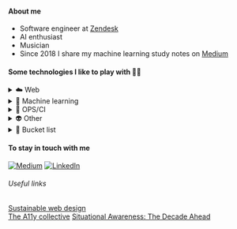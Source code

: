 #### About me

- Software engineer at [Zendesk](https://zendesk.com)
- AI enthusiast
- Musician
- Since 2018 I share my machine learning study notes on [Medium](https://medium.com/@hello-pierreportal)

#### Some technologies I like to play with 👨‍💻

<details>
    <summary>☁️ Web</summary>
    <img alt="typescript" src="https://img.shields.io/badge/typescript-111?style=flat-square&logo=typescript" />
    <img alt="react" src="https://img.shields.io/badge/react-111?style=flat-square&logo=react" />
    <img alt="threejs" src="https://img.shields.io/badge/three.js-111?style=flat-square&logo=three.js" />
    <img alt="nodejs" src="https://img.shields.io/badge/node.js-111?style=flat-square&logo=node.js" />
    <img alt="graphql" src="https://img.shields.io/badge/graphql-111?style=flat-square&logo=graphql" />
    <img alt="mongodb" src="https://img.shields.io/badge/mongodb-111?style=flat-square&logo=mongodb" />
    <img alt="webpack" src="https://img.shields.io/badge/webpack-111?style=flat-square&logo=webpack" />
    <img alt="eslint" src="https://img.shields.io/badge/eslint-111?style=flat-square&logo=eslint" />
</details>

<details>
    <summary>🤖 Machine learning</summary>
    <img alt="python" src="https://img.shields.io/badge/python-111?style=flat-square&logo=python" />
    <img alt="pytorch" src="https://img.shields.io/badge/pytorch-111?style=flat-square&logo=pytorch" />
    <img alt="tensorflow" src="https://img.shields.io/badge/tensorflow-111?style=flat-square&logo=tensorflow" />
    <img alt="scikitlearn" src="https://img.shields.io/badge/scikitlearn-111?style=flat-square&logo=scikitlearn" />
    <img alt="keras" src="https://img.shields.io/badge/keras-111?style=flat-square&logo=keras" />
    <img alt="numpy" src="https://img.shields.io/badge/numpy-111?style=flat-square&logo=numpy" />
    <img alt="jupyter" src="https://img.shields.io/badge/jupyter-111?style=flat-square&logo=jupyter" />
</details>

<details>
    <summary>🧪 OPS/CI</summary>
    <img alt="docker" src="https://img.shields.io/badge/docker-111?style=flat-square&logo=docker" />
    <img alt="linux" src="https://img.shields.io/badge/linux-111?style=flat-square&logo=linux" />
    <img alt="cypress" src="https://img.shields.io/badge/cypress-111?style=flat-square&logo=cypress" />
    <img alt="jest" src="https://img.shields.io/badge/jest-111?style=flat-square&logo=jest" />
    <img alt="git" src="https://img.shields.io/badge/git-111?style=flat-square&logo=git" />
    <img alt="jenkins" src="https://img.shields.io/badge/jenkins-111?style=flat-square&logo=jenkins" />
</details>

<details>
    <summary>👽 Other</summary>
    <img alt="raspberrypi" src="https://img.shields.io/badge/raspberrypi-111?style=flat-square&logo=raspberrypi" />
    <img alt="bash" src="https://img.shields.io/badge/bash-111?style=flat-square&logo=gnubash" />
    <img alt="blender" src="https://img.shields.io/badge/blender-111?style=flat-square&logo=blender" />
    <img alt="arduino" src="https://img.shields.io/badge/arduino-111?style=flat-square&logo=arduino" />
    <img alt="chuck" src="https://img.shields.io/badge/chuck-111?style=flat-square&logo=chuck" />
</details>

<details>
    <summary>🩵 Bucket list</summary>
    <img alt="elixir" src="https://img.shields.io/badge/elixir-111?style=flat-square&logo=elixir" />
    <img alt="julia" src="https://img.shields.io/badge/julia-111?style=flat-square&logo=julia" />
    <img alt="lisp" src="https://img.shields.io/badge/lisp-111?style=flat-square&logo=lisp" />
    <img alt="clojure" src="https://img.shields.io/badge/clojure-111?style=flat-square&logo=clojure" />
</details>

#### To stay in touch with me

[![Medium](https://img.shields.io/badge/Medium-12100E?style=flat-square&logo=medium&logoColor=white)](https://medium.com/@hello-pierreportal)
[![LinkedIn](https://img.shields.io/badge/Linkedin-0A66C2?style=flat-square&logo=Linkedin&logoColor=white)](https://www.linkedin.com/in/pierreportal/)

###### Useful links

[Sustainable web design](https://sustainablewebdesign.org/)\
[The A11y collective](https://www.a11y-collective.com/product/accessible-design-the-basics/?gad_source=1gclid=Cj0KCQiA5rGuBhCnARIsAN11vgS0UelZli06S7Lcs7Rq7kbu7gWWhTBZD1XIfbecJb_jWCsT7UsSS3gaAow2EALw_wcB)
[Situational Awareness: The Decade Ahead](https://situational-awareness.ai/)

